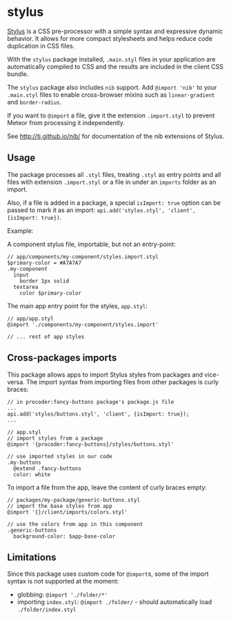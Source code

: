 # stylus

[Stylus](http://learnboost.github.com/stylus/) is a CSS pre-processor with a
simple syntax and expressive dynamic behavior. It allows for more compact
stylesheets and helps reduce code duplication in CSS files.

With the `stylus` package installed, `.main.styl` files in your application are
automatically compiled to CSS and the results are included in the client CSS
bundle.

The `stylus` package also includes `nib` support. Add `@import 'nib'` to your
`.main.styl` files to enable cross-browser mixins such as `linear-gradient` and
`border-radius`.

If you want to `@import` a file, give it the extension `.import.styl`
to prevent Meteor from processing it independently.

See <http://tj.github.io/nib/> for documentation of the nib extensions of Stylus.


## Usage

The package processes all `.styl` files, treating `.styl` as entry points
and all files with extension `.import.styl` or a file in under an `imports`
folder as an import.

Also, if a file is added in a package, a special `isImport: true` option can be
passed to mark it as an import: `api.add('styles.styl', 'client', {isImport: true})`.

Example:

A component stylus file, importable, but not an entry-point:

```stylus
// app/components/my-component/styles.import.styl
$primary-color = #A7A7A7
.my-component
  input
    border 1px solid
  textarea
    color $primary-color
```

The main app entry point for the styles, `app.styl`:

```stylus
// app/app.styl
@import './components/my-component/styles.import'

// ... rest of app styles
```


## Cross-packages imports

This package allows apps to import Stylus styles from packages and vice-versa.
The import syntax from importing files from other packages is curly braces:

```javasciprt
// in procoder:fancy-buttons package's package.js file
...
api.add('styles/buttons.styl', 'client', {isImport: true});
...
```

```stylus
// app.styl
// import styles from a package
@import '{procoder:fancy-buttons}/styles/buttons.styl'

// use imported styles in our code
.my-buttons
  @extend .fancy-buttons
  color: white
```

To import a file from the app, leave the content of curly braces empty:

```stylus
// packages/my-package/generic-buttons.styl
// import the base styles from app
@import '{}/client/imports/colors.styl'

// use the colors from app in this component
.generic-buttons
  background-color: $app-base-color
```


## Limitations

Since this package uses custom code for `@import`s, some of the import syntax is
not supported at the moment:

- globbing: `@import './folder/*'`
- importing `index.styl`: `@import ./folder/` - should automatically load
  `./folder/index.styl`

